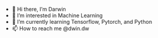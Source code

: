 - 👋 Hi there, I’m Darwin
- 👀 I’m interested in Machine Learning
- 🌱 I’m currently learning Tensorflow, Pytorch, and Python
- 📫 How to reach me @dwin.dw

<!---
darwinOne/darwinOne is a ✨ special ✨ repository because its `README.md` (this file) appears on your GitHub profile.
You can click the Preview link to take a look at your changes.
--->
